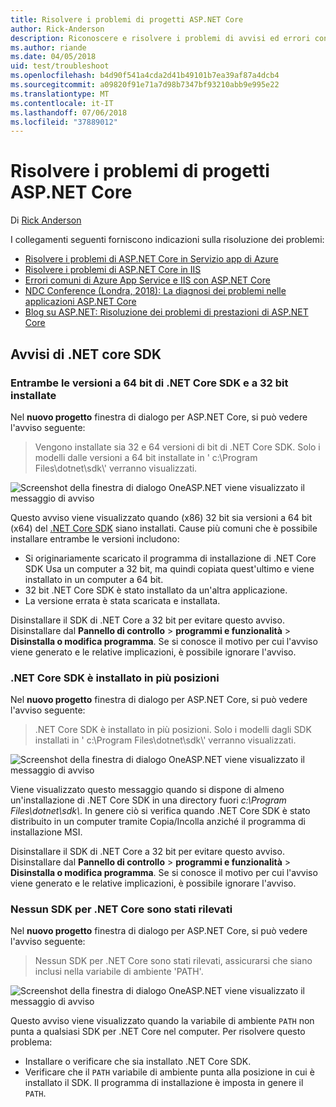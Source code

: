 ```yaml
---
title: Risolvere i problemi di progetti ASP.NET Core
author: Rick-Anderson
description: Riconoscere e risolvere i problemi di avvisi ed errori con i progetti ASP.NET Core.
ms.author: riande
ms.date: 04/05/2018
uid: test/troubleshoot
ms.openlocfilehash: b4d90f541a4cda2d41b49101b7ea39af87a4dcb4
ms.sourcegitcommit: a09820f91e71a7d98b7347bf93210abb9e995e22
ms.translationtype: MT
ms.contentlocale: it-IT
ms.lasthandoff: 07/06/2018
ms.locfileid: "37889012"
---
```

# <a name="troubleshoot-aspnet-core-projects"></a>Risolvere i problemi di progetti ASP.NET Core

Di [Rick Anderson](https://twitter.com/RickAndMSFT)

I collegamenti seguenti forniscono indicazioni sulla risoluzione dei problemi:

* [Risolvere i problemi di ASP.NET Core in Servizio app di Azure](xref:host-and-deploy/azure-apps/troubleshoot)
* [Risolvere i problemi di ASP.NET Core in IIS](xref:host-and-deploy/iis/troubleshoot)
* [Errori comuni di Azure App Service e IIS con ASP.NET Core](xref:host-and-deploy/azure-iis-errors-reference)
* [NDC Conference (Londra, 2018): La diagnosi dei problemi nelle applicazioni ASP.NET Core](https://www.youtube.com/watch?v=RYI0DHoIVaA)
* [Blog su ASP.NET: Risoluzione dei problemi di prestazioni di ASP.NET Core](https://blogs.msdn.microsoft.com/webdev/2018/05/23/asp-net-core-performance-improvements/)

## <a name="net-core-sdk-warnings"></a>Avvisi di .NET core SDK

### <a name="both-the-32-bit-and-64-bit-versions-of-the-net-core-sdk-are-installed"></a>Entrambe le versioni a 64 bit di .NET Core SDK e a 32 bit installate

Nel **nuovo progetto** finestra di dialogo per ASP.NET Core, si può vedere l'avviso seguente:

> Vengono installate sia 32 e 64 versioni di bit di .NET Core SDK. Solo i modelli dalle versioni a 64 bit installate in ' c:\\Program Files\\dotnet\\sdk\\' verranno visualizzati.

![Screenshot della finestra di dialogo OneASP.NET viene visualizzato il messaggio di avviso](troubleshoot/_static/both32and64bit.png)

Questo avviso viene visualizzato quando (x86) 32 bit sia versioni a 64 bit (x64) del [.NET Core SDK](https://www.microsoft.com/net/download/all) siano installati. Cause più comuni che è possibile installare entrambe le versioni includono:

* Si originariamente scaricato il programma di installazione di .NET Core SDK Usa un computer a 32 bit, ma quindi copiata quest'ultimo e viene installato in un computer a 64 bit.
* 32 bit .NET Core SDK è stato installato da un'altra applicazione.
* La versione errata è stata scaricata e installata.

Disinstallare il SDK di .NET Core a 32 bit per evitare questo avviso. Disinstallare dal **Pannello di controllo** > **programmi e funzionalità** > **Disinstalla o modifica programma**. Se si conosce il motivo per cui l'avviso viene generato e le relative implicazioni, è possibile ignorare l'avviso.

### <a name="the-net-core-sdk-is-installed-in-multiple-locations"></a>.NET Core SDK è installato in più posizioni

Nel **nuovo progetto** finestra di dialogo per ASP.NET Core, si può vedere l'avviso seguente:

> .NET Core SDK è installato in più posizioni. Solo i modelli dagli SDK installati in ' c:\\Program Files\\dotnet\\sdk\\' verranno visualizzati.

![Screenshot della finestra di dialogo OneASP.NET viene visualizzato il messaggio di avviso](troubleshoot/_static/multiplelocations.png)

Viene visualizzato questo messaggio quando si dispone di almeno un'installazione di .NET Core SDK in una directory fuori *c:\\Program Files\\dotnet\\sdk\\*. In genere ciò si verifica quando .NET Core SDK è stato distribuito in un computer tramite Copia/Incolla anziché il programma di installazione MSI.

Disinstallare il SDK di .NET Core a 32 bit per evitare questo avviso. Disinstallare dal **Pannello di controllo** > **programmi e funzionalità** > **Disinstalla o modifica programma**. Se si conosce il motivo per cui l'avviso viene generato e le relative implicazioni, è possibile ignorare l'avviso.

### <a name="no-net-core-sdks-were-detected"></a>Nessun SDK per .NET Core sono stati rilevati

Nel **nuovo progetto** finestra di dialogo per ASP.NET Core, si può vedere l'avviso seguente:

> Nessun SDK per .NET Core sono stati rilevati, assicurarsi che siano inclusi nella variabile di ambiente 'PATH'.

![Screenshot della finestra di dialogo OneASP.NET viene visualizzato il messaggio di avviso](troubleshoot/_static/NoNetCore.png)

Questo avviso viene visualizzato quando la variabile di ambiente `PATH` non punta a qualsiasi SDK per .NET Core nel computer. Per risolvere questo problema:

* Installare o verificare che sia installato .NET Core SDK.
* Verificare che il `PATH` variabile di ambiente punta alla posizione in cui è installato il SDK. Il programma di installazione è imposta in genere il `PATH`.